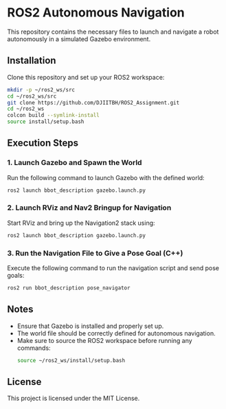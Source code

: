 # ROS2 Autonomous Navigation

This repository contains the necessary files to launch and navigate a robot autonomously in a simulated Gazebo environment.

## Installation
Clone this repository and set up your ROS2 workspace:
```bash
mkdir -p ~/ros2_ws/src
cd ~/ros2_ws/src
git clone https://github.com/DJIITBH/ROS2_Assignment.git
cd ~/ros2_ws
colcon build --symlink-install
source install/setup.bash
```

## Execution Steps

### 1. Launch Gazebo and Spawn the World
Run the following command to launch Gazebo with the defined world:
```bash
ros2 launch bbot_description gazebo.launch.py
```

### 2. Launch RViz and Nav2 Bringup for Navigation
Start RViz and bring up the Navigation2 stack using:
```bash
ros2 launch bbot_description gazebo.launch.py
```

### 3. Run the Navigation File to Give a Pose Goal (C++)
Execute the following command to run the navigation script and send pose goals:
```bash
ros2 run bbot_description pose_navigator
```

## Notes
- Ensure that Gazebo is installed and properly set up.
- The world file should be correctly defined for autonomous navigation.
- Make sure to source the ROS2 workspace before running any commands:
  ```bash
  source ~/ros2_ws/install/setup.bash
  ```

## License
This project is licensed under the MIT License.

